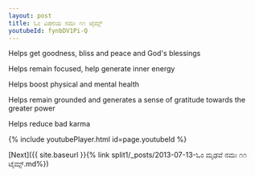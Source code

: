 ```yaml
---
layout: post
title: ಓಂ ವಿಪನಯ ನಮಃ ೧೧ ಟೈಮ್ಸ್
youtubeId: fynbDV1Pi-Q
---
```

 
 
Helps get goodness, bliss and peace and God's blessings
 
Helps remain focused, help generate inner energy 
 
Helps boost physical and mental health 
 
Helps remain grounded and generates a sense of gratitude towards the greater power 
 
Helps reduce bad karma
 
 
 
 


{% include youtubePlayer.html id=page.youtubeId %}
 
[Next]({{ site.baseurl }}{% link  split1/_posts/2013-07-13-ಓಂ ಮೃಢವೆ ನಮಃ ೧೧ ಟೈಮ್ಸ್.md%})
 
